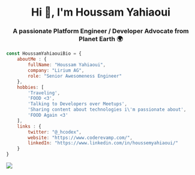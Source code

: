 <h1 align="center">Hi 👋, I'm Houssam Yahiaoui</h1>
<h3 align="center">A passionate Platform Engineer / Developer Advocate from Planet Earth 🌍</h3>

```javascript
const HoussamYahiaouiBio = {
    aboutMe : {
        fullName: "Houssam Yahiaoui",
        company: "Lirium AG",
        role: "Senior Awesomeness Engineer"
    },
    hobbies: [
        'Traveling', 
        'FOOD <3', 
        'Talking to Developers over Meetups', 
        'Sharing content about technologies i\'m passionate about', 
        'FOOD Again <3'
    ],
    links : {
        twitter: "@_hcodex",
        website: "https://www.coderevamp.com/",
        linkedIn: "https://www.linkedin.com/in/houssemyahiaoui/"
    }
}
```

![](https://komarev.com/ghpvc/?username=houssem-yahiaoui&color=blueviolet	)
